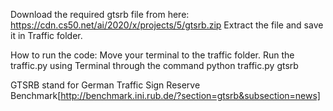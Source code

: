 Download the required gtsrb file from here: https://cdn.cs50.net/ai/2020/x/projects/5/gtsrb.zip
Extract the file and save it in Traffic folder.

How to run the code:
Move your terminal to the traffic folder.
Run the traffic.py using Terminal through the command python traffic.py gtsrb

GTSRB stand for German Traffic Sign Reserve Benchmark[http://benchmark.ini.rub.de/?section=gtsrb&subsection=news]
